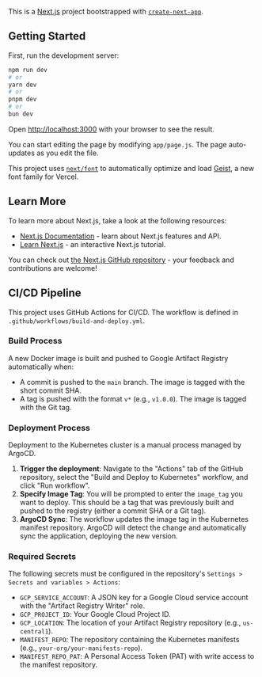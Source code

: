 This is a [Next.js](https://nextjs.org) project bootstrapped with [`create-next-app`](https://github.com/vercel/next.js/tree/canary/packages/create-next-app).

## Getting Started

First, run the development server:

```bash
npm run dev
# or
yarn dev
# or
pnpm dev
# or
bun dev
```

Open [http://localhost:3000](http://localhost:3000) with your browser to see the result.

You can start editing the page by modifying `app/page.js`. The page auto-updates as you edit the file.

This project uses [`next/font`](https://nextjs.org/docs/app/building-your-application/optimizing/fonts) to automatically optimize and load [Geist](https://vercel.com/font), a new font family for Vercel.

## Learn More

To learn more about Next.js, take a look at the following resources:

- [Next.js Documentation](https://nextjs.org/docs) - learn about Next.js features and API.
- [Learn Next.js](https://nextjs.org/learn) - an interactive Next.js tutorial.

You can check out [the Next.js GitHub repository](https://github.com/vercel/next.js) - your feedback and contributions are welcome!

## CI/CD Pipeline

This project uses GitHub Actions for CI/CD. The workflow is defined in `.github/workflows/build-and-deploy.yml`.

### Build Process

A new Docker image is built and pushed to Google Artifact Registry automatically when:
- A commit is pushed to the `main` branch. The image is tagged with the short commit SHA.
- A tag is pushed with the format `v*` (e.g., `v1.0.0`). The image is tagged with the Git tag.

### Deployment Process

Deployment to the Kubernetes cluster is a manual process managed by ArgoCD.

1.  **Trigger the deployment**: Navigate to the "Actions" tab of the GitHub repository, select the "Build and Deploy to Kubernetes" workflow, and click "Run workflow".
2.  **Specify Image Tag**: You will be prompted to enter the `image_tag` you want to deploy. This should be a tag that was previously built and pushed to the registry (either a commit SHA or a Git tag).
3.  **ArgoCD Sync**: The workflow updates the image tag in the Kubernetes manifest repository. ArgoCD will detect the change and automatically sync the application, deploying the new version.

### Required Secrets

The following secrets must be configured in the repository's `Settings > Secrets and variables > Actions`:

- `GCP_SERVICE_ACCOUNT`: A JSON key for a Google Cloud service account with the "Artifact Registry Writer" role.
- `GCP_PROJECT_ID`: Your Google Cloud Project ID.
- `GCP_LOCATION`: The location of your Artifact Registry repository (e.g., `us-central1`).
- `MANIFEST_REPO`: The repository containing the Kubernetes manifests (e.g., `your-org/your-manifests-repo`).
- `MANIFEST_REPO_PAT`: A Personal Access Token (PAT) with write access to the manifest repository.

